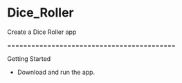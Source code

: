 # Dice_Roller

Create a Dice Roller app 

==========================================

Getting Started
* Download and run the app.
